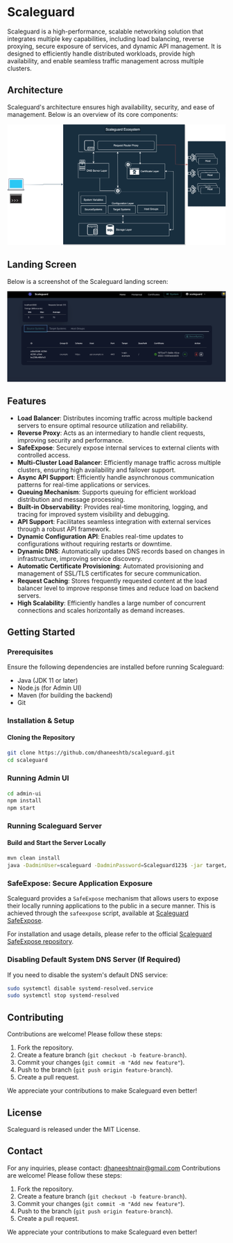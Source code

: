 # Scaleguard

Scaleguard is a high-performance, scalable networking solution that integrates multiple key capabilities, including load balancing, reverse proxying, secure exposure of services, and dynamic API management. It is designed to efficiently handle distributed workloads, provide high availability, and enable seamless traffic management across multiple clusters.

## Architecture

Scaleguard's architecture ensures high availability, security, and ease of management. Below is an overview of its core components:

![Scaleguard Architecture](scaleguard.svg)

## Landing Screen

Below is a screenshot of the Scaleguard landing screen:

![Scaleguard Landing Screen](screen1.png)

## Features
- **Load Balancer**: Distributes incoming traffic across multiple backend servers to ensure optimal resource utilization and reliability.
- **Reverse Proxy**: Acts as an intermediary to handle client requests, improving security and performance.
- **SafeExpose**: Securely expose internal services to external clients with controlled access.
- **Multi-Cluster Load Balancer**: Efficiently manage traffic across multiple clusters, ensuring high availability and failover support.
- **Async API Support**: Efficiently handle asynchronous communication patterns for real-time applications or services.
- **Queuing Mechanism**: Supports queuing for efficient workload distribution and message processing.
- **Built-in Observability**: Provides real-time monitoring, logging, and tracing for improved system visibility and debugging.
- **API Support**: Facilitates seamless integration with external services through a robust API framework.
- **Dynamic Configuration API**: Enables real-time updates to configurations without requiring restarts or downtime.
- **Dynamic DNS**: Automatically updates DNS records based on changes in infrastructure, improving service discovery.
- **Automatic Certificate Provisioning**: Automated provisioning and management of SSL/TLS certificates for secure communication.
- **Request Caching**: Stores frequently requested content at the load balancer level to improve response times and reduce load on backend servers.
- **High Scalability**: Efficiently handles a large number of concurrent connections and scales horizontally as demand increases.



## Getting Started

### Prerequisites
Ensure the following dependencies are installed before running Scaleguard:
- Java (JDK 11 or later)
- Node.js (for Admin UI)
- Maven (for building the backend)
- Git

### Installation & Setup

#### Cloning the Repository
```sh
git clone https://github.com/dhaneeshtb/scaleguard.git
cd scaleguard
```

### Running Admin UI

```sh
cd admin-ui
npm install
npm start
```

### Running Scaleguard Server

#### Build and Start the Server Locally
```sh
mvn clean install
java -DadminUser=scaleguard -DadminPassword=Scaleguard123$ -jar target/scaleguard-1.0-SNAPSHOT.jar
```

### SafeExpose: Secure Application Exposure
Scaleguard provides a `SafeExpose` mechanism that allows users to expose their locally running applications to the public in a secure manner. This is achieved through the `safeexpose` script, available at [Scaleguard SafeExpose](https://github.com/dhaneeshtb/scalegurad-safeexpose.git).

For installation and usage details, please refer to the official [Scaleguard SafeExpose repository](https://github.com/dhaneeshtb/scalegurad-safeexpose.git).

### Disabling Default System DNS Server (If Required)
If you need to disable the system's default DNS service:
```sh
sudo systemctl disable systemd-resolved.service
sudo systemctl stop systemd-resolved
```

## Contributing
Contributions are welcome! Please follow these steps:
1. Fork the repository.
2. Create a feature branch (`git checkout -b feature-branch`).
3. Commit your changes (`git commit -m "Add new feature"`).
4. Push to the branch (`git push origin feature-branch`).
5. Create a pull request.

We appreciate your contributions to make Scaleguard even better!

## License
Scaleguard is released under the MIT License.

## Contact
For any inquiries, please contact: dhaneeshtnair@gmail.com  Contributions are welcome! Please follow these steps:
1. Fork the repository.
2. Create a feature branch (`git checkout -b feature-branch`).
3. Commit your changes (`git commit -m "Add new feature"`).
4. Push to the branch (`git push origin feature-branch`).
5. Create a pull request.

We appreciate your contributions to make Scaleguard even better!

